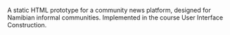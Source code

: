 A static HTML prototype for a community news platform, designed for Namibian informal communities. Implemented in the course User Interface Construction. 
